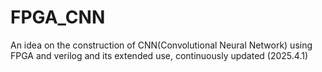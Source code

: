 # FPGA_CNN
An idea on the construction of CNN(Convolutional Neural Network) using FPGA and verilog and its extended use, continuously updated (2025.4.1)
